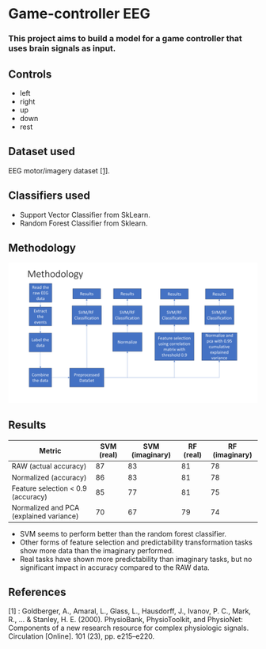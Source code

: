 # Game-controller EEG

### This project aims to build a model for a game controller that uses brain signals as input.

## Controls
 - left
 - right
 - up
 - down
 - rest

## Dataset used 
  EEG motor/imagery dataset [[1]](#1).
## Classifiers used 
  - Support Vector Classifier from SkLearn.
  - Random Forest Classifier from Sklearn.
## Methodology
![methodology image](methodology.png)
## Results
| Metric                              | SVM (real) | SVM (imaginary) | RF (real) | RF (imaginary) |
|-------------------------------------|------------|-----------------|-----------|----------------|
| RAW (actual accuracy)               | 87         | 83              | 81        | 78             |
| Normalized (accuracy)               | 86         | 83              | 81        | 78             |
| Feature selection < 0.9 (accuracy)  | 85         | 77              | 81        | 75              |
| Normalized and PCA (explained variance) | 70    | 67               | 79        | 74              |

- SVM seems to perform better than the random forest classifier.
- Other forms of feature selection and predictability transformation tasks show more data than the imaginary performed.
- Real tasks have shown more predictability than imaginary tasks, but no significant impact in accuracy compared to the RAW data.

## References
<a id="1">[1]</a> : Goldberger, A., Amaral, L., Glass, L., Hausdorff, J., Ivanov, P. C., Mark, R., ... & Stanley, H. E. (2000). PhysioBank, PhysioToolkit, and PhysioNet: Components of a new research resource for complex physiologic signals. Circulation [Online]. 101 (23), pp. e215–e220.
